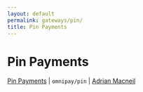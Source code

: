 ```yaml
---
layout: default
permalink: gateways/pin/
title: Pin Payments
---
```


Pin Payments
============

[Pin Payments](https://github.com/thephpleague/omnipay-pin) | `omnipay/pin` | [Adrian Macneil](https://github.com/adrianmacneil)
